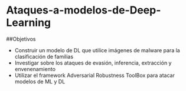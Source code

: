 # Ataques-a-modelos-de-Deep-Learning

##Objetivos
- Construir un modelo de DL que utilice imágenes de malware para la clasificación de familias
- Investigar sobre los ataques de evasión, inferencia, extracción y envenenamiento
- Utilizar el framework Adversarial Robustness ToolBox para atacar modelos de ML y DL
